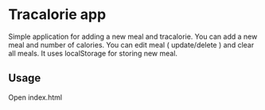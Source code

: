 # Tracalorie app

Simple application for adding a new meal and tracalorie. You can add a new meal and number of calories. You can edit meal ( update/delete ) and clear all meals. It uses localStorage for storing new meal.

## Usage

Open index.html
